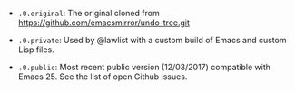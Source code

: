*  `.0.original`:  The original cloned from https://github.com/emacsmirror/undo-tree.git

*  `.0.private`:  Used by @lawlist with a custom build of Emacs and custom Lisp files.

*  `.0.public`:  Most recent public version (12/03/2017) compatible with Emacs 25.  See the list of open Github issues.